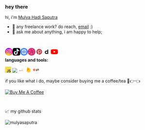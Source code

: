 ### hey there

hi, i'm [Mulya Hadi Saputra](https://mulyasaputra.github.io/)

- 💼 any freelance work? do reach, [email](mailto:mulyahadi95@gmail.com) :)
- 💬 ask me about anything, i am happy to help;

<br />

<a target="_blank" href="https://www.instagram.com/appsventory/"><img align="left" alt="Instagram" width="25px" src="https://github.com/mulyasaputra/mulyasaputra/blob/main/icons/instagram.png" /></a>
<a target="_blank" href="https://www.tiktok.com/@appsventory"><img align="left" alt="TikTok" width="25px" src="https://github.com/mulyasaputra/mulyasaputra/blob/main/icons/tiktok.png" /></a>
<a target="_blank" href="https://mulyasaputra.github.io/"><img align="left" alt="Portofolio" width="25px" src="https://github.com/mulyasaputra/mulyasaputra/blob/main/icons/web.png" /></a>
<a target="_blank" href="https://dribbble.com/Appsventory/"><img align="left" alt="dribbble" width="25px" src="https://github.com/mulyasaputra/mulyasaputra/blob/main/icons/dribbble.png" /></a>
<a target="_blank" href="https://id.pinterest.com/Appsventory/"><img align="left" alt="pinterest" width="25px" src="https://github.com/mulyasaputra/mulyasaputra/blob/main/icons/pinterest.png" /></a>
<a target="_blank" href="https://www.dailymotion.com/inicaraku_official"><img align="left" alt="dailymotion" width="25px" src="https://github.com/mulyasaputra/mulyasaputra/blob/main/icons/dailymotion.png" /></a>
<a target="_blank" href="https://www.youtube.com/channel/UCcJCTC9nMe7AyhJIda4Kc3A"><img align="left" alt="Youtube" width="25px" src="https://github.com/mulyasaputra/mulyasaputra/blob/main/icons/youtube.png" /></a>

<br />

**languages and tools:**

<code><img height="20" src="https://raw.githubusercontent.com/github/explore/80688e429a7d4ef2fca1e82350fe8e3517d3494d/topics/javascript/javascript.png"></code>
<code><img height="20" src="https://raw.githubusercontent.com/jmnote/z-icons/master/svg/php.svg"></code>
<code><img height="20" src="https://raw.githubusercontent.com/github/explore/80688e429a7d4ef2fca1e82350fe8e3517d3494d/topics/mysql/mysql.png"></code>
<code><img height="20" src="https://raw.githubusercontent.com/github/explore/80688e429a7d4ef2fca1e82350fe8e3517d3494d/topics/firebase/firebase.png"></code>
<code><img height="20" src="https://raw.githubusercontent.com/github/explore/80688e429a7d4ef2fca1e82350fe8e3517d3494d/topics/git/git.png"></code>

<!-- <code><img height="20" src="https://raw.githubusercontent.com/github/explore/80688e429a7d4ef2fca1e82350fe8e3517d3494d/topics/python/python.png"></code> -->

if you like what i do, maybe consider buying me a coffee/tea 🥺👉👈

<a href="https://www.buymeacoffee.com/Appsventory" target="_blank"><img src="https://cdn.buymeacoffee.com/buttons/v2/default-red.png" alt="Buy Me A Coffee" width="150" ></a>

<br />

📈 my github stats

<p align="left"> <img src="https://github-readme-stats.vercel.app/api?username=mulyasaputra&show_icons=true&theme=gotham" alt="mulyasaputra" />
